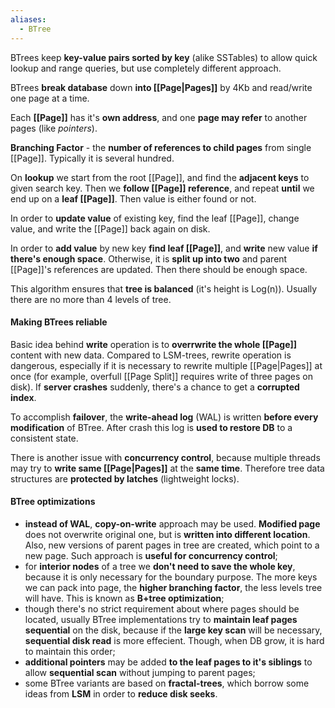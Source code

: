 ```yaml
---
aliases:
  - BTree
---
```

BTrees keep **key-value pairs sorted by key** (alike SSTables) to allow quick lookup and range queries, but use completely different approach.

BTrees **break database** down **into [[Page|Pages]]** by 4Kb and read/write one page at a time.

Each **[[Page]]** has it's **own address**, and one **page may refer** to another pages (like _pointers_).

**Branching Factor** - the **number of references to child pages** from single [[Page]]. Typically it is several hundred.

On **lookup** we start from the root [[Page]], and find the **adjacent keys** to given search key. Then we **follow [[Page]] reference**, and repeat **until** we end up on a **leaf [[Page]]**. Then value is either found or not.

In order to **update value** of existing key, find the leaf [[Page]], change value, and write the [[Page]] back again on disk.

In order to **add value** by new key **find leaf [[Page]]**, and  **write** new value **if there's enough space**. Otherwise, it is **split up into two** and parent [[Page]]'s references are updated. Then there should be enough space.

This algorithm ensures that **tree is balanced** (it's height is Log(n)). Usually there are no more than 4 levels of tree.

#### Making BTrees reliable

Basic idea behind **write** operation is to **overrwrite the whole [[Page]]** content with new data. Compared to LSM-trees, rewrite operation is dangerous, especially if it is necessary to rewrite multiple [[Page|Pages]] at once (for example, overfull [[Page Split]] requires write of three pages on disk). If **server crashes** suddenly, there's a chance to get a **corrupted index**.

To accomplish **failover**, the **write-ahead log** (WAL) is written **before every modification** of BTree. After crash this log is **used to restore DB** to a consistent state.

There is another issue with **concurrency control**, because multiple threads may try to **write same [[Page|Pages]]** at the **same time**. Therefore tree data structures are **protected by latches** (lightweight locks).

#### BTree optimizations

- **instead of WAL**, **copy-on-write** approach may be used. **Modified page** does not overwrite original one, but is **written into different location**. Also, new versions of parent pages in tree are created, which point to a new page. Such approach is **useful for concurrency control**;
- for **interior nodes** of a tree we **don't need to save the whole key**, because it is only necessary for the boundary purpose. The more keys we can pack into page, the **higher branching factor**, the less levels tree will have. This is known as **B+tree optimization**;
- though there's no strict requirement about where pages should be located, usually BTree implementations try to **maintain leaf pages sequential** on the disk, because if the **large key scan** will be necessary, **sequential disk read** is more effecient. Though, when DB grow, it is hard to maintain this order;
- **additional pointers** may be added **to the leaf pages to it's siblings** to allow **sequential scan** without jumping to parent pages;
- some BTree variants are based on **fractal-trees**, which borrow some ideas from **LSM** in order to **reduce disk seeks**.
